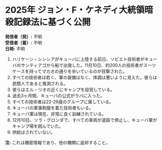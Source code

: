 # 2025年 ジョン・F・ケネディ大統領暗殺記録法に基づく公開

**発信者（発）:** 不明  
**受信者（着）:** 不明  
**日時:** 不明  

1. ハリケーン・シンシアがキューバに上陸する前日、ソビエト技術者がキューバのサンティアゴから船で出発した。11月10日、約200人の技術者がスーツケースを持ってマカオの通りを歩いているのが目撃された。  
2. すべての技術者は若く、軍の装備はなく、体調は悪いように見えた。彼らは民間人であると推測される。  
3. 彼らはエル・リオの近くにキャンプを設営している。  
4. 過去3ヶ月間、キューバの公式がラバに入った。  
5. すべての技術者は22-29歳のグループに属している。  
6. キューバの軍事制服を着た技術者もいる。  
7. キューバ軍は現在、非常に良く訓練されている。  
8. 12月10日、ソラ・グロンダで、すべての車両が道路で停止し、キューバ軍がキャンプ場を囲んでいた。  
9. 供給はされていない。  

**注:** これは機密情報であり、他の機関に返却すること。